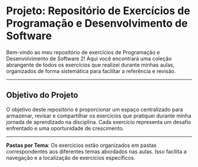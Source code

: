 # Projeto: Repositório de Exercícios de Programação e Desenvolvimento de Software

Bem-vindo ao meu repositório de exercícios de Programação e Desenvolvimento de Software 2! Aqui você encontrará uma coleção abrangente de todos os exercícios que realizei durante minhas aulas, organizados de forma sistemática para facilitar a referência e revisão.

---

## Objetivo do Projeto

O objetivo deste repositório é proporcionar um espaço centralizado para armazenar, revisar e compartilhar os exercícios que pratiquei durante minha jornada de aprendizado na disciplina. Cada exercício representa um desafio enfrentado e uma oportunidade de crescimento.

---

**Pastas por Tema**: Os exercícios estão organizados em pastas correspondentes aos diferentes temas abordados nas aulas. Isso facilita a navegação e a localização de exercícios específicos.

